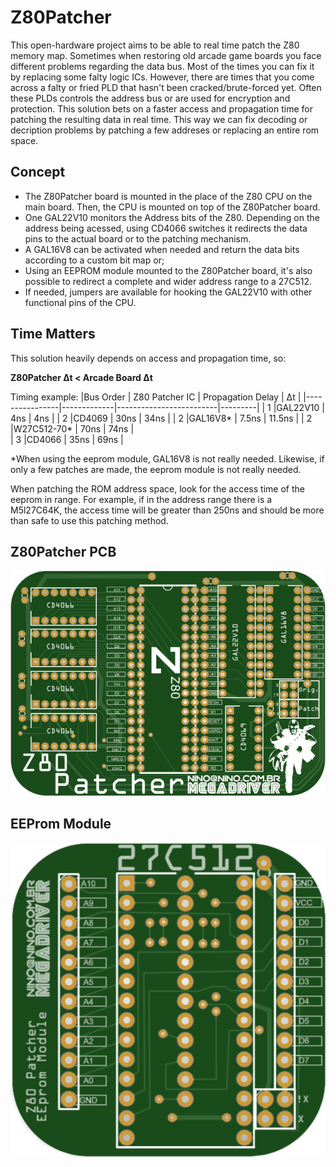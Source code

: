 # Z80Patcher
  
This open-hardware project aims to be able to real time patch the Z80 memory map. Sometimes when restoring old arcade game boards you face different problems regarding the data bus. Most of the times you can fix it by replacing some falty logic ICs. However, there are times that you come across a falty or fried PLD that hasn't been cracked/brute-forced yet. Often these PLDs controls the address bus or are used for encryption and protection. This solution bets on a faster access and propagation time for patching the resulting data in real time.  This way we can fix decoding or decription problems by patching a few addreses or replacing an entire rom space.  
  
## Concept
  
- The Z80Patcher board is mounted in the place of the Z80 CPU on the main board. Then, the CPU is mounted on top of the Z80Patcher board.
- One GAL22V10 monitors the Address bits of the Z80. Depending on the address being acessed, using CD4066 switches it redirects the data pins to the actual board or to the patching mechanism.  
- A GAL16V8 can be activated when needed and return the data bits according to a custom bit map or; 
- Using an EEPROM module mounted to the Z80Patcher board, it's also possible to redirect a complete and wider address range to a 27C512.  
- If needed, jumpers are available for hooking the GAL22V10 with other functional pins of the CPU.  
  
## Time Matters  
This solution heavily depends on access and propagation time, so:  
  
**Z80Patcher &#916;t &#60; Arcade Board &#916;t**  
  
Timing example:
|Bus Order       | Z80 Patcher IC | Propagation Delay       | &#916;t |
|----------------|-------------|-------------------------|---------|
| 1              |GAL22V10     |          4ns            |   4ns   |
| 2              |CD4069       |         30ns            |   34ns  |
| 2              |GAL16V8*     |         7.5ns           |  11.5ns |
| 2              |W27C512-70*  |         70ns            |  74ns   |  
| 3              |CD4066       |         35ns            |   69ns  |

*When using the eeprom module, GAL16V8 is not really needed. Likewise, if only a few patches are made, the eeprom module is not really needed.  
  
When patching the ROM address space, look for the access time of the eeprom in range. For example, if in the address range there is a M5l27C64K, the access time will be greater than 250ns and should be more than safe to use this patching method.  
  
## Z80Patcher PCB  
![PiPicoJamma 1.1 Front](https://github.com/ninomegadriver/Z80Patcher/blob/main/Z80Patcher-MainPCB.png?raw=true)  
  
## EEProm Module  
![PiPicoJamma 1.1 Front](https://github.com/ninomegadriver/Z80Patcher/blob/main/Z80Patcher-EEprom-Module.png?raw=true)  
  
  
